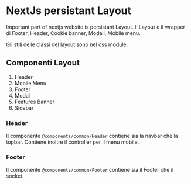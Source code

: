 # NextJs persistant Layout

Important part of nextjs website is persistant Layout. Il Layout è il wrapper
di Footer, Header, Cookie banner, Modali, Mobile menu.

Gli stili delle classi del layout sono nel css module.

## Componenti Layout

1. Header
2. Mobile Menu
3. Footer
4. Modal
5. Features Banner
6. Sidebar

### Header

Il componente `@components/common/Header` contiene sia la navbar che la topbar.
Contiene inoltre il controller per il menu mobile.

### Footer

Il componente `@components/common/Footer` contiene sia il Footer che il socket.